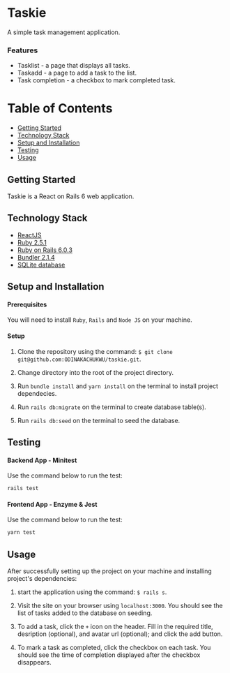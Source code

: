 # Taskie

A simple task management application.

### Features

- Tasklist - a page that displays all tasks.
- Taskadd - a page to add a task to the list.
- Task completion - a checkbox to mark completed task.

# Table of Contents

- [Getting Started](#Getting-Started "Goto Getting-Started")
- [Technology Stack](#Technology-Stack "Goto Technology-Stack")
- [Setup and Installation](#Setup-and-Installation "Goto Setup-and-Installation")
- [Testing](#Testing "Testing")
- [Usage](#Usage "Goto Usage")

## Getting Started

Taskie is a React on Rails 6 web application.

## Technology Stack

- [ReactJS](https://reactjs.org/)
- [Ruby 2.5.1](https://www.ruby-lang.org/en/)
- [Ruby on Rails 6.0.3](https://rubyonrails.org/)
- [Bundler 2.1.4](https://bundler.io/)
- [SQLite database](https://www.sqlite.org/index.html)

## Setup and Installation

#### Prerequisites

You will need to install `Ruby`, `Rails` and `Node JS` on your machine.

#### Setup

1. Clone the repository using the command: `$ git clone git@github.com:ODINAKACHUKWU/taskie.git`.

2. Change directory into the root of the project directory.

3. Run `bundle install` and `yarn install` on the terminal to install project dependecies.

4. Run `rails db:migrate` on the terminal to create database table(s).

5. Run `rails db:seed` on the terminal to seed the database.

## Testing

#### Backend App - Minitest

Use the command below to run the test:

```sh
rails test
```

#### Frontend App - Enzyme & Jest

Use the command below to run the test:

```sh
yarn test
```

## Usage

After successfully setting up the project on your machine and installing project's dependencies:

1. start the application using the command: `$ rails s`.

2. Visit the site on your browser using `localhost:3000`. You should see the list of tasks added to the database on seeding.

3. To add a task, click the `+` icon on the header. Fill in the required title, desription (optional), and avatar url (optional); and click the add button.

4. To mark a task as completed, click the checkbox on each task. You should see the time of completion displayed after the checkbox disappears.

